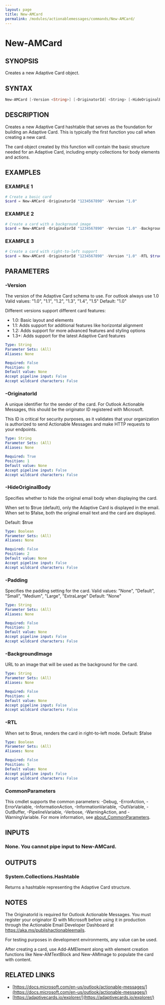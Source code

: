 ```yaml
---
layout: page
title: New-AMCard
permalink: /modules/actionablemessages/commands/New-AMCard/
---
```


# New-AMCard

## SYNOPSIS
Creates a new Adaptive Card object.

## SYNTAX

```powershell
New-AMCard [-Version <String>] [-OriginatorId] <String> [-HideOriginalBody <Boolean>] [-Padding <String>] [-BackgroundImage <String>] [-RTL <Boolean>] [-Verbose <SwitchParameter>] [-Debug <SwitchParameter>] [-ErrorAction <ActionPreference>] [-WarningAction <ActionPreference>] [-InformationAction <ActionPreference>] [-ProgressAction <ActionPreference>] [-ErrorVariable <String>] [-WarningVariable <String>] [-InformationVariable <String>] [-OutVariable <String>] [-OutBuffer <Int32>] [-PipelineVariable <String>] [<CommonParameters>]
```

## DESCRIPTION
Creates a new Adaptive Card hashtable that serves as the foundation for building
an Adaptive Card. This is typically the first function you call when creating
a new card.

The card object created by this function will contain the basic structure needed
for an Adaptive Card, including empty collections for body elements and actions.

## EXAMPLES

### EXAMPLE 1
```powershell
# Create a basic card
$card = New-AMCard -OriginatorId "1234567890" -Version "1.0"
```


### EXAMPLE 2
```powershell
# Create a card with a background image
$card = New-AMCard -OriginatorId "1234567890" -Version "1.0" -BackgroundImage "https://example.com/image.jpg"
```


### EXAMPLE 3
```powershell
# Create a card with right-to-left support
$card = New-AMCard -OriginatorId "1234567890" -Version "1.0" -RTL $true
```

## PARAMETERS

### -Version
The version of the Adaptive Card schema to use.
For outlook always use 1.0
Valid values: "1.0", "1.1", "1.2", "1.3", "1.4", "1.5"
Default: "1.0"

Different versions support different card features:
- 1.0: Basic layout and elements
- 1.1: Adds support for additional features like horizontal alignment
- 1.2: Adds support for more advanced features and styling options
- 1.3+: Adds support for the latest Adaptive Card features

```yaml
Type: String
Parameter Sets: (All)
Aliases: None

Required: False
Position: 0
Default value: None
Accept pipeline input: False
Accept wildcard characters: False
```

### -OriginatorId
A unique identifier for the sender of the card. For Outlook Actionable Messages,
this should be the originator ID registered with Microsoft.

This ID is critical for security purposes, as it validates that your organization
is authorized to send Actionable Messages and make HTTP requests to your endpoints.

```yaml
Type: String
Parameter Sets: (All)
Aliases: None

Required: True
Position: 1
Default value: None
Accept pipeline input: False
Accept wildcard characters: False
```

### -HideOriginalBody
Specifies whether to hide the original email body when displaying the card.

When set to $true (default), only the Adaptive Card is displayed in the email.
When set to $false, both the original email text and the card are displayed.

Default: $true

```yaml
Type: Boolean
Parameter Sets: (All)
Aliases: None

Required: False
Position: 2
Default value: None
Accept pipeline input: False
Accept wildcard characters: False
```

### -Padding
Specifies the padding setting for the card.
Valid values: "None", "Default", "Small", "Medium", "Large", "ExtraLarge"
Default: "None"

```yaml
Type: String
Parameter Sets: (All)
Aliases: None

Required: False
Position: 3
Default value: None
Accept pipeline input: False
Accept wildcard characters: False
```

### -BackgroundImage
URL to an image that will be used as the background for the card.

```yaml
Type: String
Parameter Sets: (All)
Aliases: None

Required: False
Position: 4
Default value: None
Accept pipeline input: False
Accept wildcard characters: False
```

### -RTL
When set to $true, renders the card in right-to-left mode.
Default: $false

```yaml
Type: Boolean
Parameter Sets: (All)
Aliases: None

Required: False
Position: 5
Default value: None
Accept pipeline input: False
Accept wildcard characters: False
```

### CommonParameters
This cmdlet supports the common parameters: -Debug, -ErrorAction, -ErrorVariable, -InformationAction, -InformationVariable, -OutVariable, -OutBuffer, -PipelineVariable, -Verbose, -WarningAction, and -WarningVariable. For more information, see [about_CommonParameters](https://learn.microsoft.com/en-us/powershell/module/microsoft.powershell.core/about/about_commonparameters).

## INPUTS
### None. You cannot pipe input to New-AMCard.

## OUTPUTS
### System.Collections.Hashtable
Returns a hashtable representing the Adaptive Card structure.

## NOTES
The OriginatorId is required for Outlook Actionable Messages. You must register
your originator ID with Microsoft before using it in production through the Actionable
Email Developer Dashboard at https://aka.ms/publishactionableemails.

For testing purposes in development environments, any value can be used.

After creating a card, use Add-AMElement along with element creation functions
like New-AMTextBlock and New-AMImage to populate the card with content.

## RELATED LINKS
- [https://docs.microsoft.com/en-us/outlook/actionable-messages/](https://docs.microsoft.com/en-us/outlook/actionable-messages/)
- [https://adaptivecards.io/explorer/](https://adaptivecards.io/explorer/)
